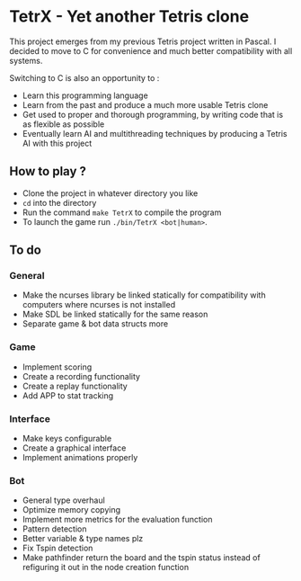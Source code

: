 # TetrX - Yet another Tetris clone

This project emerges from my previous Tetris project written in Pascal. I decided to move to C for convenience and much better compatibility with all systems.

Switching to C is also an opportunity to :
- Learn this programming language
- Learn from the past and produce a much more usable Tetris clone
- Get used to proper and thorough programming, by writing code that is as flexible as possible
- Eventually learn AI and multithreading techniques by producing a Tetris AI with this project

## How to play ?

- Clone the project in whatever directory you like
- `cd` into the directory
- Run the command `make TetrX` to compile the program
- To launch the game run `./bin/TetrX <bot|human>`.

## To do
### General
- Make the ncurses library be linked statically for compatibility with computers where ncurses is not installed
- Make SDL be linked statically for the same reason
- Separate game & bot data structs more
### Game
- Implement scoring
- Create a recording functionality
- Create a replay functionality
- Add APP to stat tracking
### Interface
- Make keys configurable
- Create a graphical interface
- Implement animations properly
### Bot
- General type overhaul
- Optimize memory copying
- Implement more metrics for the evaluation function
- Pattern detection
- Better variable & type names plz
- Fix Tspin detection
- Make pathfinder return the board and the tspin status instead of refiguring it out in the node creation function
